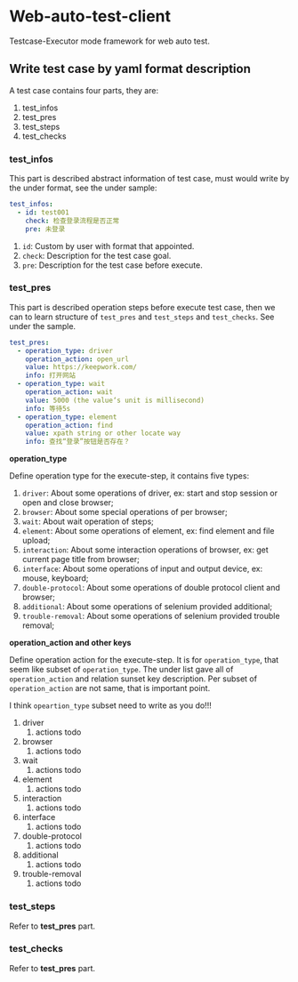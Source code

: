 # Web-auto-test-client

Testcase-Executor mode framework for web auto test. 

## Write test case by yaml format description

A test case contains four parts, they are:

1. test_infos
2. test_pres
3. test_steps
4. test_checks

### test_infos

This part is described abstract information of test case, must would write by the under format, see the under sample:

```yaml
test_infos:
  - id: test001
    check: 检查登录流程是否正常
    pre: 未登录
```

1. `id`: Custom by user with format that appointed.
2. `check`: Description for the test case goal.
3. `pre`: Description for the test case before execute.

### test_pres

This part is described operation steps before execute test case, then we can to learn structure of `test_pres` and `test_steps` and 
`test_checks`. See under the sample.

```yaml
test_pres:
  - operation_type: driver
    operation_action: open_url
    value: https://keepwork.com/
    info: 打开网站
  - operation_type: wait
    operation_action: wait
    value: 5000 (the value‘s unit is millisecond)
    info: 等待5s
  - operation_type: element
    operation_action: find
    value: xpath string or other locate way
    info: 查找“登录”按钮是否存在？
```

**operation_type**

Define operation type for the execute-step, it contains five types:

1. `driver`: About some operations of driver, ex: start and stop session or open and close browser; 
2. `browser`: About some special operations of per browser;
3. `wait`: About wait operation of steps;
4. `element`: About some operations of element, ex: find element and file upload;
5. `interaction`: About some interaction operations of browser, ex: get current page title from browser;
6. `interface`: About some operations of input and output device, ex: mouse, keyboard;
7. `double-protocol`: About some operations of double protocol client and browser; 
8. `additional`: About some operations of selenium provided additional;
9. `trouble-removal`: About some operations of selenium provided trouble removal;

**operation_action and other keys**

Define operation action for the execute-step. It is for `operation_type`, that seem like subset of `operation_type`. The
under list gave all of `operation_action` and relation sunset key description. Per subset of `operation_action` are not 
same, that is important point.

I think `opeartion_type` subset need to write as you do!!! 

1. driver
   1. actions todo
2. browser
   1. actions todo
3. wait
   1. actions todo
4. element
   1. actions todo
5. interaction
   1. actions todo
6. interface
   1. actions todo
7. double-protocol
   1. actions todo
8. additional
   1. actions todo
9. trouble-removal
   1. actions todo

### test_steps

Refer to **test_pres** part.

### test_checks

Refer to **test_pres** part.

